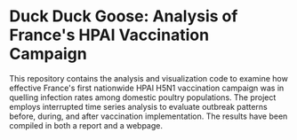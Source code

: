 # Duck Duck Goose: Analysis of France's HPAI Vaccination Campaign

This repository contains the analysis and visualization code to examine how effective France's first nationwide HPAI H5N1 vaccination campaign was in quelling infection rates among domestic poultry populations. The project employs interrupted time series analysis to evaluate outbreak patterns before, during, and after vaccination implementation. The results have been compiled in both a report and a webpage. 
